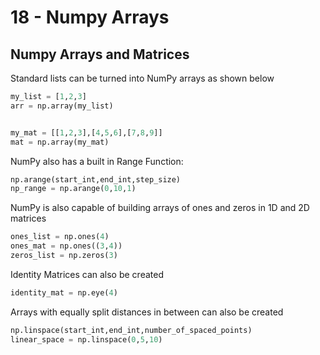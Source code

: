 # 18 - Numpy Arrays
## Numpy Arrays and Matrices
Standard lists can be turned into NumPy arrays as shown below

```py
my_list = [1,2,3]
arr = np.array(my_list)


my_mat = [[1,2,3],[4,5,6],[7,8,9]]
mat = np.array(my_mat)
```

NumPy also has a built in Range Function:

```py
np.arange(start_int,end_int,step_size)
np_range = np.arange(0,10,1)
```

NumPy is also capable of building arrays of ones and zeros in 1D and 2D matrices

```py
ones_list = np.ones(4)
ones_mat = np.ones((3,4))
zeros_list = np.zeros(3)
```

Identity Matrices can also be created

```py
identity_mat = np.eye(4)
```

Arrays with equally split distances in between can also be created

```py
np.linspace(start_int,end_int,number_of_spaced_points)
linear_space = np.linspace(0,5,10)
```


